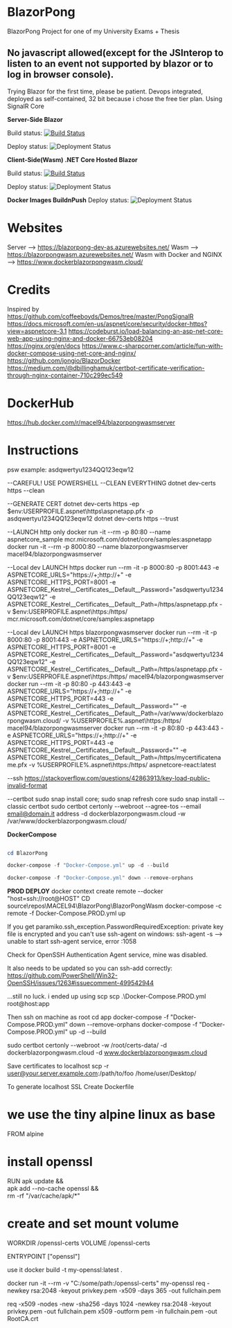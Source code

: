 # BlazorPong
BlazorPong Project for one of my University Exams + Thesis

## No javascript allowed(except for the JSInterop to listen to an event not supported by blazor or to log in browser console).
Trying Blazor for the first time, please be patient.
Devops integrated, deployed as self-contained, 32 bit because i chose the free tier plan.
Using SignalR Core

**Server-Side Blazor**

Build status: [![Build Status](https://francesco-belacca.visualstudio.com/BlazorPong/_apis/build/status/BlazorPongServer.CI?branchName=master)](https://francesco-belacca.visualstudio.com/BlazorPong/_build/latest?definitionId=10&branchName=master)

Deploy status: ![Deployment Status](https://francesco-belacca.vsrm.visualstudio.com/_apis/public/Release/badge/ce5f42c0-8688-4de0-b486-36c5cebb3c0b/1/1)

**Client-Side(Wasm) .NET Core Hosted Blazor**

Build status: [![Build Status](https://francesco-belacca.visualstudio.com/BlazorPong/_apis/build/status/BlazorPongWasm.CI?branchName=master)](https://francesco-belacca.visualstudio.com/BlazorPong/_build/latest?definitionId=9&branchName=master)

Deploy status: ![Deployment Status](https://francesco-belacca.vsrm.visualstudio.com/_apis/public/Release/badge/ce5f42c0-8688-4de0-b486-36c5cebb3c0b/2/2)

**Docker Images BuildnPush**
Deploy status: ![Deployment Status](https://vsrm.dev.azure.com/francesco-belacca/_apis/public/Release/badge/ce5f42c0-8688-4de0-b486-36c5cebb3c0b/3/3)

# Websites
Server --> https://blazorpong-dev-as.azurewebsites.net/
Wasm --> https://blazorpongwasm.azurewebsites.net/
Wasm with Docker and NGINX --> https://www.dockerblazorpongwasm.cloud/

# Credits
Inspired by https://github.com/coffeeboyds/Demos/tree/master/PongSignalR
https://docs.microsoft.com/en-us/aspnet/core/security/docker-https?view=aspnetcore-3.1
https://codeburst.io/load-balancing-an-asp-net-core-web-app-using-nginx-and-docker-66753eb08204
https://nginx.org/en/docs
https://www.c-sharpcorner.com/article/fun-with-docker-compose-using-net-core-and-nginx/
https://github.com/jongio/BlazorDocker
https://medium.com/@dbillinghamuk/certbot-certificate-verification-through-nginx-container-710c299ec549

# DockerHub
https://hub.docker.com/r/macel94/blazorpongwasmserver

# Instructions
psw example: asdqwertyu1234QQ123eqw12

--CAREFUL! USE POWERSHELL
--CLEAN EVERYTHING
dotnet dev-certs https --clean

--GENERATE CERT
dotnet dev-certs https -ep $env:USERPROFILE\.aspnet\https\aspnetapp.pfx -p asdqwertyu1234QQ123eqw12
dotnet dev-certs https --trust

--LAUNCH http only
docker run -it --rm -p 80:80 --name aspnetcore_sample mcr.microsoft.com/dotnet/core/samples:aspnetapp
docker run -it --rm -p 8000:80 --name blazorpongwasmserver macel94/blazorpongwasmserver


--Local dev LAUNCH https
docker run --rm -it -p 8000:80 -p 8001:443 -e ASPNETCORE_URLS="https://+;http://+" -e ASPNETCORE_HTTPS_PORT=8001 -e ASPNETCORE_Kestrel__Certificates__Default__Password="asdqwertyu1234QQ123eqw12" -e ASPNETCORE_Kestrel__Certificates__Default__Path=/https/aspnetapp.pfx -v $env:USERPROFILE\.aspnet\https:/https/ mcr.microsoft.com/dotnet/core/samples:aspnetapp

--Local dev LAUNCH https blazorpongwasmserver
docker run --rm -it -p 8000:80 -p 8001:443 -e ASPNETCORE_URLS="https://+;http://+" -e ASPNETCORE_HTTPS_PORT=8001 -e ASPNETCORE_Kestrel__Certificates__Default__Password="asdqwertyu1234QQ123eqw12" -e ASPNETCORE_Kestrel__Certificates__Default__Path=/https/aspnetapp.pfx -v $env:USERPROFILE\.aspnet\https:/https/ macel94/blazorpongwasmserver
docker run --rm -it -p 80:80 -p 443:443 -e ASPNETCORE_URLS="https://+;http://+" -e ASPNETCORE_HTTPS_PORT=443 -e ASPNETCORE_Kestrel__Certificates__Default__Password="" -e ASPNETCORE_Kestrel__Certificates__Default__Path=/var/www/dockerblazorpongwasm.cloud/ -v %USERPROFILE%\.aspnet\https:/https/ macel94/blazorpongwasmserver
docker run --rm -it -p 80:80 -p 443:443 -e ASPNETCORE_URLS="https://+;http://+" -e ASPNETCORE_HTTPS_PORT=443 -e ASPNETCORE_Kestrel__Certificates__Default__Password="" -e ASPNETCORE_Kestrel__Certificates__Default__Path=/https/mycertificatename.pfx -v %USERPROFILE%\.aspnet\https:/https/ aspnetcore-react:latest


--ssh
https://stackoverflow.com/questions/42863913/key-load-public-invalid-format

--certbot
sudo snap install core; sudo snap refresh core
sudo snap install --classic certbot
sudo certbot certonly --webroot --agree-tos --email email@domain.it address -d dockerblazorpongwasm.cloud -w /var/www/dockerblazorpongwasm.cloud/

**DockerCompose**
```powershell

cd BlazorPong

docker-compose -f "Docker-Compose.yml" up -d --build

docker-compose -f "Docker-Compose.yml" down --remove-orphans

```

**PROD DEPLOY**
docker context create remote --docker "host=ssh://root@HOST"
CD source\repos\MACEL94\BlazorPong\BlazorPongWasm
docker-compose -c remote -f Docker-Compose.PROD.yml up

If you get paramiko.ssh_exception.PasswordRequiredException: private key file is encrypted
and you can't use ssh-agent on windows:
ssh-agent -s --> unable to start ssh-agent service, error :1058

Check for OpenSSH Authentication Agent service, mine was disabled.

It also needs to be updated so you can ssh-add correctly: https://github.com/PowerShell/Win32-OpenSSH/issues/1263#issuecomment-499542944

...still no luck. i ended up using scp
scp .\Docker-Compose.PROD.yml root@host:app 

Then ssh on machine as root
cd app
docker-compose -f "Docker-Compose.PROD.yml" down --remove-orphans
docker-compose -f "Docker-Compose.PROD.yml" up -d --build

sudo certbot certonly --webroot -w /root/certs-data/ -d dockerblazorpongwasm.cloud -d www.dockerblazorpongwasm.cloud

Save certificates to localhost
scp -r user@your.server.example.com:/path/to/foo /home/user/Desktop/

To generate localhost SSL
Create Dockerfile
# we use the tiny alpine linux as base
FROM alpine

# install openssl
RUN apk update && \
  apk add --no-cache openssl && \
  rm -rf "/var/cache/apk/*"

# create and set mount volume
WORKDIR /openssl-certs
VOLUME  /openssl-certs

ENTRYPOINT ["openssl"]

use it 
docker build -t my-openssl:latest .

docker run -it --rm -v "C:/some/path:/openssl-certs" my-openssl
req -newkey rsa:2048 -keyout privkey.pem -x509 -days 365 -out fullchain.pem

req -x509 -nodes -new -sha256 -days 1024 -newkey rsa:2048 -keyout privkey.pem -out fullchain.pem
x509 -outform pem -in fullchain.pem -out RootCA.crt